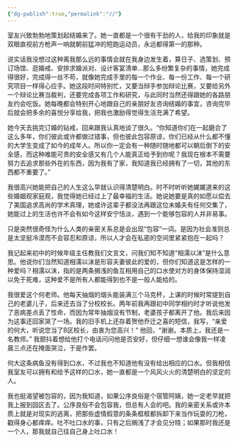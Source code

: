 ```yaml
---
{"dg-publish":true,"permalink":"//"}
---
```



室友兴致勃勃地策划起结婚来了。她一直都是一个很有干劲的人，给我的印象就是双眼直视前方枪声一响就朝前猛冲的短跑运动员，永远都得第一的那种。

说实话我没想过这种离我那么远的事情会就在我身边发生着，算日子、选策划、预订场馆、逛婚戒、安排求婚派对、设计客宴清单…那么多纷繁复杂的事情，她完成得很好，完成得一丝不苟，就像她完成手里的每一个作业、每一份工作、每一个研究项目一样得心应手。她这段时间特别忙，又要当辩手参加辩论比赛，又要给另外一个辩论比赛当裁判，还要完成各项工作和研究，与此同时当然还得跟她的各路朋友约会吃饭。她每晚都会特别开心地跟自己的亲朋好友咨询结婚的事宜，咨询完毕后就会把多余的喜悦分享给我，把我也激励得觉得生活充满了希望。

她今天去挑完订婚的钻戒，回来跟我认真地谈了很久。“你知道你们在一起磨合了这么多年，你们彼此或许都做过错事，但也彼此包容原谅，你们已经从什么都不懂的大学生变成了如今的成年人。所以你一定会有一种随时随地都可以朝后倒下的安全感，而这种难能可贵的安全感又有几个人能真正给予到你呢？我现在根本不需要努力去追求那些外在的东西，因为我有了家，我知道我已经拥有了一切，其他的东西都不重要了。”

我很高兴她能把自己的人生这么早就认识得清楚明白。时不时听听她娓娓道来的这些婚姻观家庭观，我觉得她已经过上了最幸福的生活。她说她要是真的如愿以偿去了美国追求高尚的学术真理，她或许这辈子都没法再跟这位未婚夫有任何交集了，她能过上的生活也许不会有如今这样安宁恬淡，遇到一个能够包容的人并非易事。

只是突然很奇怪为什么人类的亲密关系总是会出现“包容”一词。是因为社会准则总是太坚挺冷漠而不会容忍和原谅，所以人才会在私密的空间里紧紧抱在一起吗？

我记起来初中的时候年级主任教我们文言文，问我们知不知道“相濡以沫”是什么意思。他说你们当然知道相濡以沫是形容夫妻彼此的爱的，但你们知道这是怎样的一种爱吗？相濡以沫，指的是两条搁浅的鱼互相用自己的口水使对方的身体保持湿润以免于死难，这种爱不是所有人都能得到也不是一般人能给的。

我很爱这个何老师。他每天抽烟的烟头能装满三个马克杯，上课的时候时常提到自己的老婆儿子，后来还去当了分校校长。两年前我再跟初中同学相约时才听说他发了恶病差点丢了性命，而因为常年抽烟没有节制，老婆孩子都离开了他。我后来因为这事还回家哭了一场。我的旧手机上还存着贺他乔迁之喜的短信，我写，“亲爱的何大，听说您当了B区校长，由衷为您高兴！” 他回，“谢谢。本质上，我还是一名教师。” 我颤抖着想给他打个电话问问他是否安好，但仔细一想谁会像我一样凌晨三点还在掩面哭泣，于是作罢。

何大这条病鱼没有得到口水，不过我也不知道他有没有给出相应的口水。但我相信我室友可以拥有和给予这样的口水，她一直都是一个风风火火的清楚明白的坚定的人。

我也挺渴望被包容的，因为我知道，如果公序良俗是个宿管阿姨，她一定老早就把我上报到园区去了。公序良俗不会包容我，但总有人会的吧。我的亲密关系或许本质上就是对现实的逃离，把那些虚情假意的条条框框都拆卸下来当作玩耍的刀枪，戳得身心都痒痒。吐不吐口水的事，只有之后搁浅了才会见分晓；如果那时我还是一个人，那我就自己往自己身上吐口水！